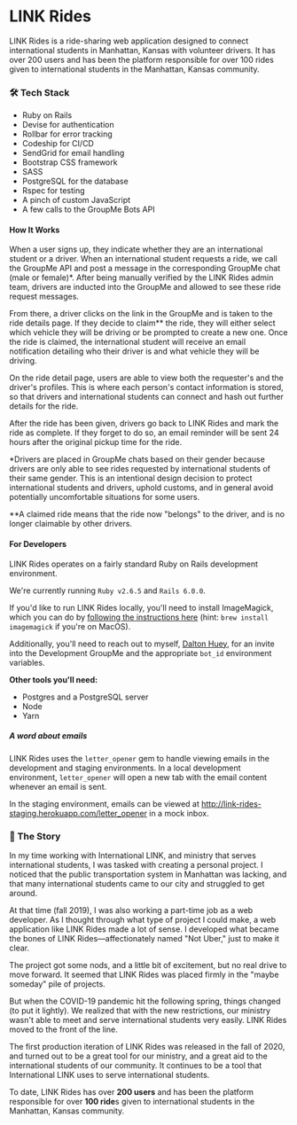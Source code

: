 # LINK Rides
LINK Rides is a ride-sharing web application designed to connect international students in Manhattan, Kansas with volunteer drivers. It has over 200 users and has been the platform responsible for over 100 rides given to international students in the Manhattan, Kansas community.

### 🛠 Tech Stack
* Ruby on Rails
* Devise for authentication
* Rollbar for error tracking
* Codeship for CI/CD
* SendGrid for email handling
* Bootstrap CSS framework
* SASS
* PostgreSQL for the database
* Rspec for testing
* A pinch of custom JavaScript
* A few calls to the GroupMe Bots API

#### How It Works
When a user signs up, they indicate whether they are an international student or a driver. When an international student requests a ride, we call the GroupMe API and post a message in the corresponding GroupMe chat (male or female)*. After being manually verified by the LINK Rides admin team, drivers are inducted into the GroupMe and allowed to see these ride request messages.

From there, a driver clicks on the link in the GroupMe and is taken to the ride details page. If they decide to claim** the ride, they will either select which vehicle they will be driving or be prompted to create a new one. Once the ride is claimed, the international student will receive an email notification detailing who their driver is and what vehicle they will be driving.

On the ride detail page, users are able to view both the requester's and the driver's profiles. This is where each person's contact information is stored, so that drivers and international students can connect and hash out further details for the ride.

After the ride has been given, drivers go back to LINK Rides and mark the ride as complete. If they forget to do so, an email reminder will be sent 24 hours after the original pickup time for the ride.

*Drivers are placed in GroupMe chats based on their gender because drivers are only able to see rides requested by international students of their same gender. This is an intentional design decision to protect international students and drivers, uphold customs, and in general avoid potentially uncomfortable situations for some users.

**A claimed ride means that the ride now "belongs" to the driver, and is no longer claimable by other drivers.

#### For Developers
LINK Rides operates on a fairly standard Ruby on Rails development environment.

We're currently running `Ruby v2.6.5` and `Rails 6.0.0`.

If you'd like to run LINK Rides locally, you'll need to install ImageMagick, which you can do by [following the instructions here](https://imagemagick.org/script/download.php) (hint: `brew install imagemagick` if you're on MacOS).

Additionally, you'll need to reach out to myself, [Dalton Huey](https://github.com/dhuey), for an invite into the Development GroupMe and the appropriate `bot_id` environment variables.

**Other tools you'll need:**
* Postgres and a PostgreSQL server
* Node
* Yarn

##### A word about emails
LINK Rides uses the `letter_opener` gem to handle viewing emails in the development and staging environments. In a local development environment, `letter_opener` will open a new tab with the email content whenever an email is sent.

In the staging environment, emails can be viewed at http://link-rides-staging.herokuapp.com/letter_opener in a mock inbox.

### 📖 The Story
In my time working with International LINK, and ministry that serves international students, I was tasked with creating a personal project. I noticed that the public transportation system in Manhattan was lacking, and that many international students came to our city and struggled to get around.

At that time (fall 2019), I was also working a part-time job as a web developer. As I thought through what type of project I could make, a web application like LINK Rides made a lot of sense. I developed what became the bones of LINK Rides—affectionately named "Not Uber," just to make it clear.

The project got some nods, and a little bit of excitement, but no real drive to move forward. It seemed that LINK Rides was placed firmly in the "maybe someday" pile of projects.

But when the COVID-19 pandemic hit the following spring, things changed (to put it lightly). We realized that with the new restrictions, our ministry wasn't able to meet and serve international students very easily. LINK Rides moved to the front of the line.

The first production iteration of LINK Rides was released in the fall of 2020, and turned out to be a great tool for our ministry, and a great aid to the international students of our community. It continues to be a tool that International LINK uses to serve international students.

To date, LINK Rides has over **200 users** and has been the platform responsible for over **100 ride**s given to international students in the Manhattan, Kansas community.

